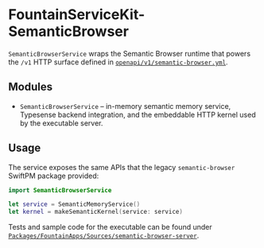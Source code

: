 # FountainServiceKit-SemanticBrowser

`SemanticBrowserService` wraps the Semantic Browser runtime that powers the `/v1` HTTP surface defined in [`openapi/v1/semantic-browser.yml`](../FountainSpecCuration/openapi/v1/semantic-browser.yml).

## Modules

* `SemanticBrowserService` – in-memory semantic memory service, Typesense backend integration, and the embeddable HTTP kernel used by the executable server.

## Usage

The service exposes the same APIs that the legacy `semantic-browser` SwiftPM package provided:

```swift
import SemanticBrowserService

let service = SemanticMemoryService()
let kernel = makeSemanticKernel(service: service)
```

Tests and sample code for the executable can be found under [`Packages/FountainApps/Sources/semantic-browser-server`](../FountainApps/Sources/semantic-browser-server).

